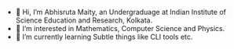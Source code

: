 - 👋 Hi, I’m Abhisruta Maity, an Undergraduage at Indian Institute of Science Education and Research, Kolkata.
- 👀 I’m interested in Mathematics, Computer Science and Physics.
- 🌱 I’m currently learning Subtle things like CLI tools etc.

<!---
abhisruta03/abhisruta03 is a ✨ special ✨ repository because its `README.md` (this file) appears on your GitHub profile.
You can click the Preview link to take a look at your changes.
--->
